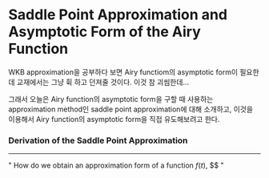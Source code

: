 # Saddle Point Approximation and Asymptotic Form of the Airy Function



 WKB approximation을 공부하다 보면 Airy functiom의 asymptotic form이 필요한데 교재에서는 그냥 휙 하고 던져줄 것이다. 이것 참 괴씸한데...

 그래서 오늘은 Airy function의 asymptotic form을 구할 때 사용하는 approximation method인 saddle point approximation에 대해 소개하고, 이것을 이용해서 Airy function의 asymptotic form을 직접 유도해보려고 한다.





### Derivation of the Saddle Point Approximation

---



" How do we obtain an approximation form of a function $f(t)$, $$ "
